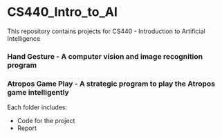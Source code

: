 # CS440_Intro_to_AI

This repository contains projects for CS440 - Introduction to Artificial Intelligence

### Hand Gesture - A computer vision and image recognition program

### Atropos Game Play - A strategic program to play the Atropos game intelligently

Each folder includes:

- Code for the project
- Report
